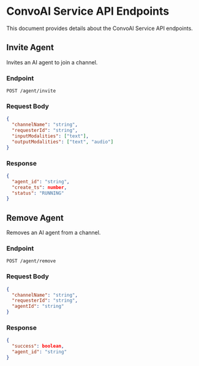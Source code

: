 # ConvoAI Service API Endpoints

This document provides details about the ConvoAI Service API endpoints.

## Invite Agent

Invites an AI agent to join a channel.

### Endpoint

`POST /agent/invite`

### Request Body

```json
{
  "channelName": "string",
  "requesterId": "string",
  "inputModalities": ["text"],
  "outputModalities": ["text", "audio"]
}
```

### Response

```json
{
  "agent_id": "string",
  "create_ts": number,
  "status": "RUNNING"
}
```

## Remove Agent

Removes an AI agent from a channel.

### Endpoint

`POST /agent/remove`

### Request Body

```json
{
  "channelName": "string",
  "requesterId": "string",
  "agentId": "string"
}
```

### Response

```json
{
  "success": boolean,
  "agent_id": "string"
}
```
